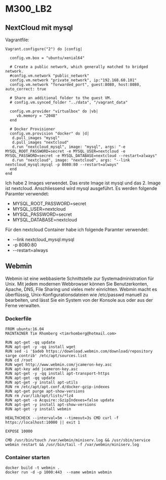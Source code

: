 # M300_LB2

NextCloud mit mysql
----------
Vagrantfile:
```
Vagrant.configure("2") do |config|

  config.vm.box = "ubuntu/xenial64"

  # Create a public network, which generally matched to bridged network.
  #config.vm.network "public_network"
  config.vm.network "private_network", ip:"192.168.60.101" 
  config.vm.network "forwarded_port", guest:8080, host:8080, auto_correct: true
  
  # Share an additional folder to the guest VM.
  # config.vm.synced_folder "../data", "/vagrant_data"

  config.vm.provider "virtualbox" do |vb|
     vb.memory = "2048"
  end

  # Docker Provisioner
  config.vm.provision "docker" do |d|
   d.pull_images "mysql"
   d.pull_images "nextcloud"
   d.run "nextcloud_mysql", image: "mysql", args: "-e MYSQL_ROOT_PASSWORD=secret -e MYSQL_USER=nextcloud -e MYSQL_PASSWORD=secret -e MYSQL_DATABASE=nextcloud --restart=always"
   d.run "nextcloud", image: "nextcloud", args: "--link nextcloud_mysql:mysql -p 8080:80 --restart=always"
  end
end

```
Ich habe 2 Images verwendet. Das erste Image ist mysql und das 2. Image ist nextcloud.
Anschliessend wird mysql ausgeführt. Es werden folgende Paramter verwendet:
* MYSQL_ROOT_PASSWORD=secret
* MYSQL_USER=nextcloud
* MYSQL_PASSWORD=secret
* MYSQL_DATABASE=nextcloud

Für den nextcloud Container habe ich folgende Paramter verwendet:
* --link nextcloud_mysql:mysql
* -p 8080:80
* --restart=always


Webmin
---------
Webmin ist eine webbasierte Schnittstelle zur Systemadministration für Unix. Mit jedem modernen Webbrowser können Sie Benutzerkonten, Apache, DNS, File Sharing und vieles mehr einrichten. Webmin macht es überflüssig, Unix-Konfigurationsdateien wie /etc/passwd manuell zu bearbeiten, und lässt Sie ein System von der Konsole aus oder aus der Ferne verwalten. 

### Dockerfile
```
FROM ubuntu:16.04
MAINTAINER Tim Rhomberg <timrhomberg@hotmail.com>

RUN apt-get -qq update
RUN apt-get -y -qq install wget
RUN sed -i '$adeb https://download.webmin.com/download/repository sarge contrib' /etc/apt/sources.list
RUN cd /root
RUN wget http://www.webmin.com/jcameron-key.asc
RUN apt-key add jcameron-key.asc
RUN apt-get -y -qq install apt-transport-https
RUN apt-get -qq update
RUN apt-get -y install apt-utils
RUN rm /etc/apt/apt.conf.d/docker-gzip-indexes
RUN apt-get purge apt-show-versions
RUN rm /var/lib/apt/lists/*lz4
RUN apt-get -o Acquire::GzipIndexes=false update
RUN apt-get -y install apt-show-versions
RUN apt-get -y install webmin

HEALTHCHECK --interval=5m --timeout=3s CMD curl -f https://localhost:10000 || exit 1

EXPOSE 10000

CMD /usr/bin/touch /var/webmin/miniserv.log && /usr/sbin/service webmin restart && /usr/bin/tail -f /var/webmin/miniserv.log
```

### Container starten
```
docker build -t webmin .
docker run -d -p 1000:443  --name webmin webmin
```
